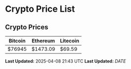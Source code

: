 # Crypto Price List

## Crypto Prices
| Bitcoin | Ethereum | Litecoin |
| ------- | -------- | -------- |
| $76945 | $1473.09 | $69.59 |
**Last Updated:** 2025-04-08 21:43 UTC
**Last Updated:** $DATE$
